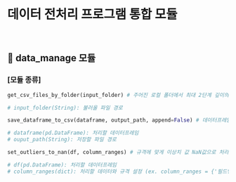 # 데이터 전처리 프로그램 통합 모듈

<br>

## 📌 data_manage 모듈
### [모듈 종류]

```python
get_csv_files_by_folder(input_folder) # 주어진 로컬 폴더에서 최대 2단계 깊이의 CSV 파일 리스트를 반환

# input_folder(String): 불러올 파일 경로
```

```python
save_dataframe_to_csv(dataframe, output_path, append=False) # 데이터프레임을 CSV로 로컬에 저장

# dataframe(pd.DataFrame): 처리할 데이터프레임
# ouput_path(String): 저장할 파일 경로
```

```python
set_outliers_to_nan(df, column_ranges) # 규격에 맞게 이상치 값 NaN값으로 처리

# df(pd.DataFrame): 처리할 데이터프레임
# column_ranges(dict): 처리할 데이터와 규격 설정 (ex. column_ranges = {'필드명': (min, max)} )
```
